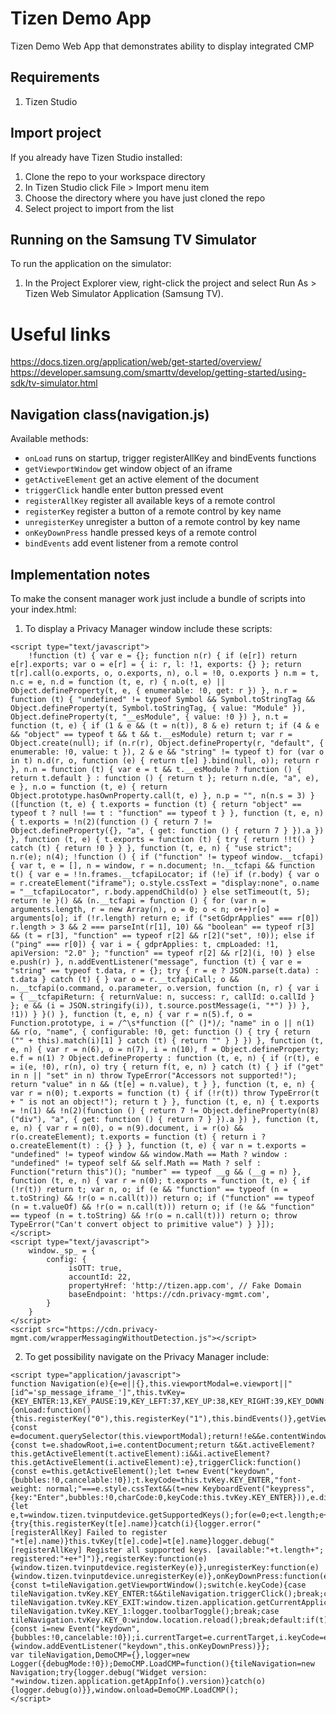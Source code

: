 # Tizen Demo App
Tizen Demo Web App that demonstrates ability to display integrated CMP

## Requirements
1. Tizen Studio

## Import project
If you already have Tizen Studio installed:
1. Clone the repo to your workspace directory
2. In Tizen Studio click File > Import menu item
3. Choose the directory where you have just cloned the repo
4. Select project to import from the list

## Running on the Samsung TV Simulator
To run the application on the simulator:
1. In the Project Explorer view, right-click the project and select Run As > Tizen Web Simulator Application (Samsung TV).

# Useful links
https://docs.tizen.org/application/web/get-started/overview/
https://developer.samsung.com/smarttv/develop/getting-started/using-sdk/tv-simulator.html

## Navigation class(navigation.js)
Available methods:
- `onLoad` runs on startup, trigger registerAllKey and bindEvents functions
- `getViewportWindow` get window object of an iframe
- `getActiveElement` get an active element of the document
- `triggerClick` handle enter button pressed event
- `registerAllKey` register all available keys of a remote control
- `registerKey` register a button of a remote control by key name
- `unregisterKey` unregister a button of a remote control by key name
- `onKeyDownPress` handle pressed keys of a remote control
- `bindEvents` add event listener from a remote control

## Implementation notes
To make the consent manager work just include a bundle of scripts into your index.html:
1. To display a Privacy Manager window include these scripts:
```
<script type="text/javascript">
    !function (t) { var e = {}; function n(r) { if (e[r]) return e[r].exports; var o = e[r] = { i: r, l: !1, exports: {} }; return t[r].call(o.exports, o, o.exports, n), o.l = !0, o.exports } n.m = t, n.c = e, n.d = function (t, e, r) { n.o(t, e) || Object.defineProperty(t, e, { enumerable: !0, get: r }) }, n.r = function (t) { "undefined" != typeof Symbol && Symbol.toStringTag && Object.defineProperty(t, Symbol.toStringTag, { value: "Module" }), Object.defineProperty(t, "__esModule", { value: !0 }) }, n.t = function (t, e) { if (1 & e && (t = n(t)), 8 & e) return t; if (4 & e && "object" == typeof t && t && t.__esModule) return t; var r = Object.create(null); if (n.r(r), Object.defineProperty(r, "default", { enumerable: !0, value: t }), 2 & e && "string" != typeof t) for (var o in t) n.d(r, o, function (e) { return t[e] }.bind(null, o)); return r }, n.n = function (t) { var e = t && t.__esModule ? function () { return t.default } : function () { return t }; return n.d(e, "a", e), e }, n.o = function (t, e) { return Object.prototype.hasOwnProperty.call(t, e) }, n.p = "", n(n.s = 3) }([function (t, e) { t.exports = function (t) { return "object" == typeof t ? null !== t : "function" == typeof t } }, function (t, e, n) { t.exports = !n(2)(function () { return 7 != Object.defineProperty({}, "a", { get: function () { return 7 } }).a }) }, function (t, e) { t.exports = function (t) { try { return !!t() } catch (t) { return !0 } } }, function (t, e, n) { "use strict"; n.r(e); n(4); !function () { if ("function" != typeof window.__tcfapi) { var t, e = [], n = window, r = n.document; !n.__tcfapi && function t() { var e = !!n.frames.__tcfapiLocator; if (!e) if (r.body) { var o = r.createElement("iframe"); o.style.cssText = "display:none", o.name = "__tcfapiLocator", r.body.appendChild(o) } else setTimeout(t, 5); return !e }() && (n.__tcfapi = function () { for (var n = arguments.length, r = new Array(n), o = 0; o < n; o++)r[o] = arguments[o]; if (!r.length) return e; if ("setGdprApplies" === r[0]) r.length > 3 && 2 === parseInt(r[1], 10) && "boolean" == typeof r[3] && (t = r[3], "function" == typeof r[2] && r[2]("set", !0)); else if ("ping" === r[0]) { var i = { gdprApplies: t, cmpLoaded: !1, apiVersion: "2.0" }; "function" == typeof r[2] && r[2](i, !0) } else e.push(r) }, n.addEventListener("message", function (t) { var e = "string" == typeof t.data, r = {}; try { r = e ? JSON.parse(t.data) : t.data } catch (t) { } var o = r.__tcfapiCall; o && n.__tcfapi(o.command, o.parameter, o.version, function (n, r) { var i = { __tcfapiReturn: { returnValue: n, success: r, callId: o.callId } }; e && (i = JSON.stringify(i)), t.source.postMessage(i, "*") }) }, !1)) } }() }, function (t, e, n) { var r = n(5).f, o = Function.prototype, i = /^\s*function ([^ (]*)/; "name" in o || n(1) && r(o, "name", { configurable: !0, get: function () { try { return ("" + this).match(i)[1] } catch (t) { return "" } } }) }, function (t, e, n) { var r = n(6), o = n(7), i = n(10), f = Object.defineProperty; e.f = n(1) ? Object.defineProperty : function (t, e, n) { if (r(t), e = i(e, !0), r(n), o) try { return f(t, e, n) } catch (t) { } if ("get" in n || "set" in n) throw TypeError("Accessors not supported!"); return "value" in n && (t[e] = n.value), t } }, function (t, e, n) { var r = n(0); t.exports = function (t) { if (!r(t)) throw TypeError(t + " is not an object!"); return t } }, function (t, e, n) { t.exports = !n(1) && !n(2)(function () { return 7 != Object.defineProperty(n(8)("div"), "a", { get: function () { return 7 } }).a }) }, function (t, e, n) { var r = n(0), o = n(9).document, i = r(o) && r(o.createElement); t.exports = function (t) { return i ? o.createElement(t) : {} } }, function (t, e) { var n = t.exports = "undefined" != typeof window && window.Math == Math ? window : "undefined" != typeof self && self.Math == Math ? self : Function("return this")(); "number" == typeof __g && (__g = n) }, function (t, e, n) { var r = n(0); t.exports = function (t, e) { if (!r(t)) return t; var n, o; if (e && "function" == typeof (n = t.toString) && !r(o = n.call(t))) return o; if ("function" == typeof (n = t.valueOf) && !r(o = n.call(t))) return o; if (!e && "function" == typeof (n = t.toString) && !r(o = n.call(t))) return o; throw TypeError("Can't convert object to primitive value") } }]);
</script>
<script type="text/javascript">
    window._sp_ = {
        config: {
             isOTT: true,
             accountId: 22,
             propertyHref: 'http://tizen.app.com', // Fake Domain
             baseEndpoint: 'https://cdn.privacy-mgmt.com',
        }
    }
</script>
<script src="https://cdn.privacy-mgmt.com/wrapperMessagingWithoutDetection.js"></script>
```
2. To get possibility navigate on the Privacy Manager include:
```
<script type="application/javascript">
function Navigation(e){e=e||{},this.viewportModal=e.viewport||"[id^='sp_message_iframe_']",this.tvKey={KEY_ENTER:13,KEY_PAUSE:19,KEY_LEFT:37,KEY_UP:38,KEY_RIGHT:39,KEY_DOWN:40,KEY_0:48,KEY_1:49,KEY_2:50,KEY_3:51,KEY_4:52,KEY_5:53,KEY_6:54,KEY_7:55,KEY_8:56,KEY_9:57,KEY_EMPTY:189,KEY_RED:403,KEY_GREEN:404,KEY_YELLOW:405,KEY_BLUE:406,KEY_RW:412,KEY_STOP:413,KEY_PLAY:415,KEY_REC:416,KEY_FF:417,KEY_CH_UP:427,KEY_CH_DOWN:428,KEY_VOL_UP:447,KEY_VOL_DOWN:448,KEY_MUTE:449,KEY_INFO:457,KEY_GUIDE:458,KEY_RETURN:10009,KEY_SOURCE:10072,KEY_CHLIST:10073,KEY_MENU:10133,KEY_TOOLS:10135,KEY_ASPECT:10140,KEY_EMANUAL:10146,KEY_EXIT:10182,KEY_PRECH:10190,KEY_MTS:10195,KEY_3D:10199,KEY_TTX_MIX:10200,KEY_CAPTION:10221,KEY_SEARCH:10225,KEY_SOCCER:10228,KEY_REWIND_:10232,KEY_FF_:10233,KEY_PLAY_PAUSE:10252,KEY_EXTRA:10253},this.onLoad()}Navigation.prototype={onLoad:function(){this.registerKey("0"),this.registerKey("1"),this.bindEvents()},getViewportWindow:function(){const e=document.querySelector(this.viewportModal);return!!e&&e.contentWindow},getActiveElement:function(e=document.activeElement){const t=e.shadowRoot,i=e.contentDocument;return t&&t.activeElement?this.getActiveElement(t.activeElement):i&&i.activeElement?this.getActiveElement(i.activeElement):e},triggerClick:function(){const e=this.getActiveElement();let t=new Event("keydown",{bubbles:!0,cancelable:!0});t.keyCode=this.tvKey.KEY_ENTER,"font-weight: normal;"===e.style.cssText&&(t=new KeyboardEvent("keypress",{key:"Enter",bubbles:!0,charCode:0,keyCode:this.tvKey.KEY_ENTER})),e.dispatchEvent(t)},registerAllKey:function(){let e,t=window.tizen.tvinputdevice.getSupportedKeys();for(e=0;e<t.length;e+=1){try{this.registerKey(t[e].name)}catch(i){logger.error("[registerAllKey] Failed to register "+t[e].name)}this.tvKey[t[e].code]=t[e].name}logger.debug("[registerAllKey] Register all supported keys. [available:"+t.length+"; registered:"+e+"]")},registerKey:function(e){window.tizen.tvinputdevice.registerKey(e)},unregisterKey:function(e){window.tizen.tvinputdevice.unregisterKey(e)},onKeyDownPress:function(e){const t=tileNavigation.getViewportWindow();switch(e.keyCode){case tileNavigation.tvKey.KEY_ENTER:t&&tileNavigation.triggerClick();break;case tileNavigation.tvKey.KEY_EXIT:window.tizen.application.getCurrentApplication().exit();break;case tileNavigation.tvKey.KEY_1:logger.toolbarToggle();break;case tileNavigation.tvKey.KEY_0:window.location.reload();break;default:if(t){const i=new Event("keydown",{bubbles:!0,cancelable:!0});i.currentTarget=e.currentTarget,i.keyCode=e.keyCode,t.dispatchEvent(i)}}},bindEvents:function(){window.addEventListener("keydown",this.onKeyDownPress)}};
var tileNavigation,DemoCMP={},logger=new Logger({debugMode:!0});DemoCMP.LoadCMP=function(){tileNavigation=new Navigation;try{logger.debug("Widget version: "+window.tizen.application.getAppInfo().version)}catch(o){logger.debug(o)}},window.onload=DemoCMP.LoadCMP();
</script>
```